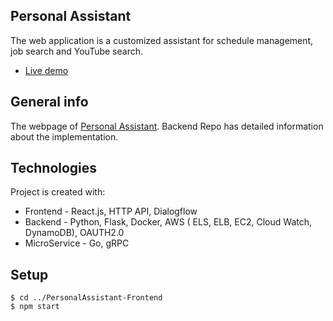 ## Personal Assistant 

The web application is a customized assistant for schedule management, job search and YouTube search.
* [Live demo](https://personalassistant.achieverminalee.ga/)

## General info
The webpage of  [Personal Assistant](https://github.com/achievermina/PersonalAssistant). Backend Repo has detailed information about the implementation.



## Technologies
Project is created with:
* Frontend - React.js, HTTP API, Dialogflow
* Backend - Python, Flask, Docker, AWS ( ELS, ELB, EC2, Cloud Watch, DynamoDB), OAUTH2.0
* MicroService - Go, gRPC

## Setup
```
$ cd ../PersonalAssistant-Frontend
$ npm start
```


